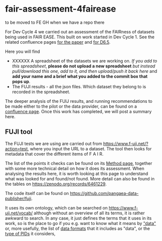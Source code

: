 # fair-assessment-4fairease
to be moved to FE GH when we have a repo there

For Dev Cycle 4 we carried out an assessment of the FAIRness of datasets being used in FAIR EASE. This built on work started in Dev Cycle 1. See the related confluence pages [for the paper](https://fair-ease.atlassian.net/wiki/spaces/FAIREASE/pages/341311604/D4T12+-+Paper+preparation+and+Deliver+on+FAIR+DATA+AND+METHODS) and [for D6.5](https://fair-ease.atlassian.net/wiki/spaces/FAIREASE/pages/347799553/D4T11+-+Writing+the+D6.5).

Here you will find
* XXXXXX A spreadsheet of the datasets we are working on. *If you add to this spreadsheet*, **please do not upload a new spreadsheet** *but instead pull/download this one, add to it, and then upload/push it back here* and **add your name and a brief what you added to the commit box that pops up**. 
* The FUJI results - all the json files. Which dataset they belong to is recorded in the spreadsheet. 

The deeper analysis of the FUIJ results, and running recommendations to be made either to the pilot or the data provider, can be found on a [confluence page](https://fair-ease.atlassian.net/wiki/spaces/FAIREASE/pages/380174344/Deeper+analysis+of+the+FUJI+results). Once this work has completed, we will post a summary here. 

## FUJI tool
The FUJI tests we are using are carried out from https://www.f-uji.net/?action=test, where you input the URL to a dataset. The tool then looks for metadata that cover the different items of F A I R. 

The list of the points it checks can be found on its [Method page](https://www.f-uji.net/index.php?action=methods), together with some more technical detail on how it does its assessment. When analysing the results here, it is worth looking at this page to understand what was looked for and found/not found. More detail can also be found in the tables on https://zenodo.org/records/6461229. 

The code itself can be found on https://github.com/pangaea-data-publisher/fuji.

It uses its own ontology, which can be searched on https://www.f-uji.net/vocab/ although without an overview of all its terms, it is rather awkward to search. In any case, it just defines the terms that it uses in its work, so is the place to go if you e.g. want to know what it means by ["data"](https://www.f-uji.net/vocab//data) or, more usefully, the list of [data formats](https://www.f-uji.net/vocab/data/format) that it includes as "data", or the [type of PIDs](https://www.f-uji.net/vocab/identifier/persistent) it considers, 
